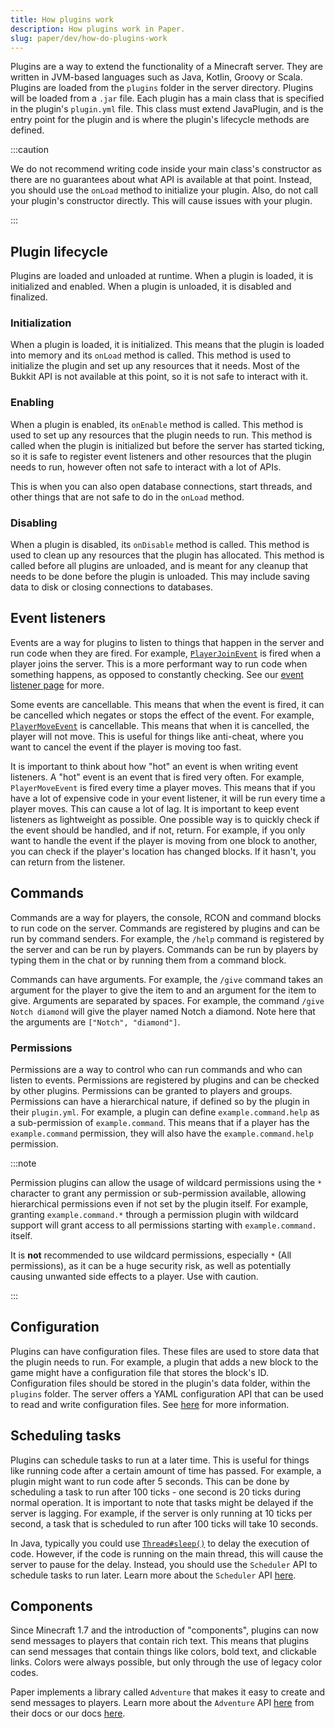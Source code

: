 ```yaml
---
title: How plugins work
description: How plugins work in Paper.
slug: paper/dev/how-do-plugins-work
---
```


Plugins are a way to extend the functionality of a Minecraft server. They are written in JVM-based languages such as
Java, Kotlin, Groovy or Scala. Plugins are loaded from the `plugins` folder in the server directory. Plugins will be
loaded from a `.jar` file.  Each plugin has a main class that is specified in the plugin's `plugin.yml` file. This
class must extend JavaPlugin, and is the entry point for the plugin and is where the plugin's lifecycle methods are
defined.

:::caution

We do not recommend writing code inside your main class's constructor as there are no guarantees about what
API is available at that point. Instead, you should use the `onLoad` method to initialize your plugin. Also,
do not call your plugin's constructor directly. This will cause issues with your plugin.

:::

## Plugin lifecycle

Plugins are loaded and unloaded at runtime. When a plugin is loaded, it is initialized and enabled. When a plugin is
unloaded, it is disabled and finalized.

### Initialization

When a plugin is loaded, it is initialized. This means that the plugin is loaded into memory and its `onLoad`
method is called. This method is used to initialize the plugin and set up any resources that it needs. Most of the
Bukkit API is not available at this point, so it is not safe to interact with it.

### Enabling

When a plugin is enabled, its `onEnable` method is called. This method is used to set up any resources that the plugin
needs to run. This method is called when the plugin is initialized but before the server has started ticking, so it is
safe to register event listeners and other resources that the plugin needs to run, however often not safe to interact
with a lot of APIs.

This is when you can also open database connections, start threads, and other things that are not safe to do in the
`onLoad` method.

### Disabling

When a plugin is disabled, its `onDisable` method is called. This method is used to clean up any resources that the
plugin has allocated. This method is called before all plugins are unloaded, and is meant for any cleanup that needs to
be done before the plugin is unloaded. This may include saving data to disk or closing connections to databases.

## Event listeners

Events are a way for plugins to listen to things that happen in the server and run code when they are fired. For
example, [`PlayerJoinEvent`](jd:paper:org.bukkit.event.player.PlayerJoinEvent) is fired when a player
joins the server. This is a more performant way to run code when something happens, as opposed to constantly checking.
See our [event listener page](/paper/dev/event-listeners) for more.

Some events are cancellable. This means that when the event is fired, it can be cancelled which negates or stops the
effect of the event. For example, [`PlayerMoveEvent`](jd:paper:org.bukkit.event.player.PlayerMoveEvent)
is cancellable. This means that when it is cancelled, the player will not move. This is useful for things like anti-cheat,
where you want to cancel the event if the player is moving too fast.

It is important to think about how "hot" an event is when writing event listeners. A "hot" event is an event that is fired
very often. For example, `PlayerMoveEvent` is fired every time a player moves. This means that if you have a lot of
expensive code in your event listener, it will be run every time a player moves. This can cause a lot of lag. It is
important to keep event listeners as lightweight as possible. One possible way is to quickly check if the event should
be handled, and if not, return. For example, if you only want to handle the event if the player is moving from one block
to another, you can check if the player's location has changed blocks. If it hasn't, you can return from the listener.

## Commands

Commands are a way for players, the console, RCON and command blocks to run code on the server. Commands are registered
by plugins and can be run by command senders. For example, the `/help` command is registered by the server and can be
run by players. Commands can be run by players by typing them in the chat or by running them from a command block.

Commands can have arguments. For example, the `/give` command takes an argument for the player to give the item to and
an argument for the item to give. Arguments are separated by spaces. For example, the command `/give Notch diamond` will
give the player named Notch a diamond. Note here that the arguments are `["Notch", "diamond"]`.

### Permissions

Permissions are a way to control who can run commands and who can listen to events. Permissions
are registered by plugins and can be checked by other plugins. Permissions can be granted to players and groups.
Permissions can have a hierarchical nature, if defined so by the plugin in their `plugin.yml`. For example, a
plugin can define `example.command.help` as a sub-permission of `example.command`. This means that if a player
has the `example.command` permission, they will also have the `example.command.help` permission.

:::note

Permission plugins can allow the usage of wildcard permissions using the `*` character to grant any permission
or sub-permission available, allowing hierarchical permissions even if not set by the plugin itself. For example,
granting `example.command.*` through a permission plugin with wildcard support will grant access to all permissions
starting with `example.command.` itself.

It is **not** recommended to use wildcard permissions, especially `*` (All permissions), as it can be a huge
security risk, as well as potentially causing unwanted side effects to a player. Use with caution.

:::

## Configuration

Plugins can have configuration files. These files are used to store data that the plugin needs to run. For example, a
plugin that adds a new block to the game might have a configuration file that stores the block's ID. Configuration files
should be stored in the plugin's data folder, within the `plugins` folder. The server offers a YAML configuration API
that can be used to read and write configuration files. See [here](/paper/dev/plugin-configurations) for more information.

## Scheduling tasks

Plugins can schedule tasks to run at a later time. This is useful for things like running code after a certain amount
of time has passed. For example, a plugin might want to run code after 5 seconds. This can be done by scheduling a task
to run after 100 ticks - one second is 20 ticks during normal operation. It is important to note that tasks might be
delayed if the server is lagging. For example, if the server is only running at 10 ticks per second, a task that is
scheduled to run after 100 ticks will take 10 seconds.

In Java, typically you could use [`Thread#sleep()`](jd:java:java.lang.Thread#sleep(long)) to delay
the execution of code. However, if the code is running on the main thread, this will cause the server to pause for the
delay. Instead, you should use the `Scheduler` API to schedule tasks to run later.
Learn more about the `Scheduler` API [here](/paper/dev/scheduler).

## Components

Since Minecraft 1.7 and the introduction of "components", plugins can now send messages to players that contain
rich text. This means that plugins can send messages that contain things like colors, bold text, and clickable links.
Colors were always possible, but only through the use of legacy color codes.

Paper implements a library called `Adventure` that makes it easy to create and send messages to players. Learn more
about the `Adventure` API [here](https://docs.advntr.dev/) from their docs or our docs
[here](/paper/dev/component-api/introduction).

